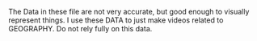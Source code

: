 The Data in these file are not very accurate, but good enough to visually represent things.
I use these DATA to just make videos related to GEOGRAPHY.
Do not rely fully on this data. 
